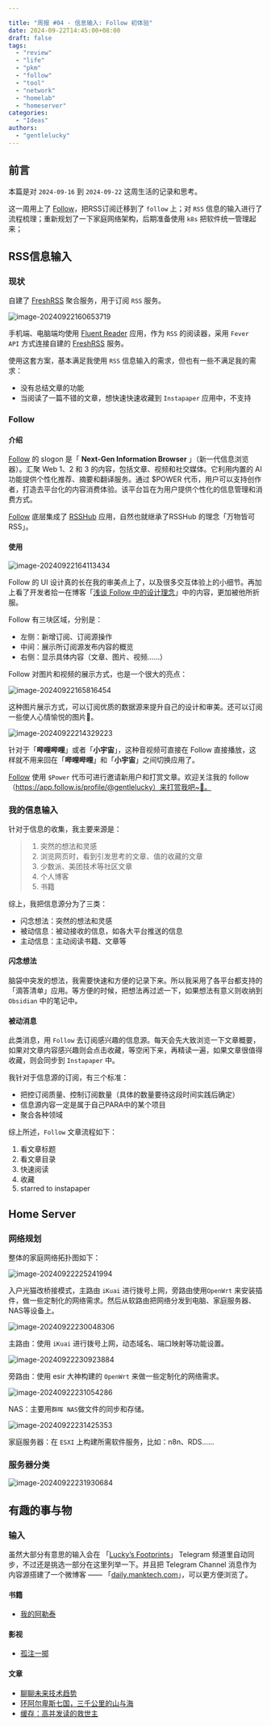 ```yaml
---

title: "周报 #04 - 信息输入: Follow 初体验"
date: 2024-09-22T14:45:00+08:00
draft: false
tags: 
  - "review"
  - "life"
  - "pkm"
  - "follow"
  - "tool"
  - "network"
  - "homelab"
  - "homeserver"
categories: 
  - "Ideas"
authors:
  - "gentlelucky"
---
```


## 前言

本篇是对  `2024-09-16`  到  `2024-09-22`  这周生活的记录和思考。

这一周用上了 [Follow](https://follow.is/)，把RSS订阅迁移到了 `follow` 上；对 `RSS` 信息的输入进行了流程梳理；重新规划了一下家庭网络架构，后期准备使用 `k8s` 把软件统一管理起来；

## RSS信息输入

### 现状

自建了 [FreshRSS](https://freshrss.org/) 聚合服务，用于订阅 `RSS` 服务。

![image-20240922160653719](https://image.gentlelucky.com/image-20240922160653719.png)

手机端、电脑端均使用 [Fluent Reader](https://hyliu.me/fluent-reader/) 应用，作为 `RSS` 的阅读器，采用 `Fever API` 方式连接自建的 [FreshRSS](https://freshrss.org/) 服务。

使用这套方案，基本满足我使用 `RSS` 信息输入的需求，但也有一些不满足我的需求：

- 没有总结文章的功能
- 当阅读了一篇不错的文章，想快速快速收藏到 `Instapaper` 应用中，不支持

### Follow

#### 介绍

[Follow](https://follow.is/) 的 slogon 是「 **Next-Gen Information Browser** 」（新一代信息浏览器）。汇聚 Web 1、2 和 3 的内容，包括文章、视频和社交媒体。它利用内置的 AI功能提供个性化推荐、摘要和翻译服务。通过 $POWER 代币，用户可以支持创作者，打造去平台化的内容消费体验。该平台旨在为用户提供个性化的信息管理和消费方式。

[Follow](https://follow.is/) 底层集成了 [RSSHub](https://docs.rsshub.app/) 应用，自然也就继承了RSSHub 的理念「万物皆可 RSS」。

#### 使用

![image-20240922164113434](https://image.gentlelucky.com/image-20240922164113434.png)

Follow 的 UI 设计真的长在我的审美点上了，以及很多交互体验上的小细节。再加上看了开发者拾一在博客「[浅谈 Follow 中的设计理念](https://innei.in/posts/design/design-concepts-in-follow-app)」中的内容，更加被他所折服。

Follow 有三块区域，分别是：

- 左侧：新增订阅、订阅源操作
- 中间：展示所订阅源发布内容的概览
- 右侧：显示具体内容（文章、图片、视频......）

Follow 对图片和视频的展示方式，也是一个很大的亮点：

![image-20240922165816454](https://image.gentlelucky.com/image-20240922165816454.png)

这种图片展示方式，可以订阅优质的数据源来提升自己的设计和审美。还可以订阅一些使人心情愉悦的图片🤗。

![image-20240922214329223](https://image.gentlelucky.com/image-20240922214329223.png)

针对于「**哔哩哔哩**」或者「**小宇宙**」，这种音视频可直接在 Follow 直接播放，这样就不用来回在「**哔哩哔哩**」和「**小宇宙**」之间切换应用了。

[Follow](https://follow.is/) 使用 `$Power` 代币可进行邀请新用户和打赏文章。欢迎关注我的 follow（https://app.follow.is/profile/@gentlelucky）来打赏我吧~🤗。

### 我的信息输入

针对于信息的收集，我主要来源是：

> 1. 突然的想法和灵感
> 2. 浏览网页时，看到引发思考的文章、值的收藏的文章
> 3. 少数派、美团技术等社区文章
> 4. 个人博客
> 5. 书籍

综上，我把信息源分为了三类：

- 闪念想法：突然的想法和灵感
- 被动信息：被动接收的信息，如各大平台推送的信息
- 主动信息：主动阅读书籍、文章等

#### 闪念想法

脑袋中突发的想法，我需要快速和方便的记录下来。所以我采用了各平台都支持的「滴答清单」应用。等方便的时候，把想法再过滤一下，如果想法有意义则收纳到 `Obsidian` 中的笔记中。

#### 被动消息

此类消息，用 `Follow` 去订阅感兴趣的信息源。每天会先大致浏览一下文章概要，如果对文章内容感兴趣则会点击收藏，等空闲下来，再精读一遍，如果文章很值得收藏，则会同步到 `Instapaper` 中。

我针对于信息源的订阅，有三个标准：

- 把控订阅质量、控制订阅数量（具体的数量要待这段时间实践后确定）
- 信息源内容一定是属于自己PARA中的某个项目
- 聚合各种领域

综上所述，`Follow` 文章流程如下：

1. 看文章标题
2. 看文章目录
3. 快速阅读
4. 收藏
5. starred to instapaper

## Home Server

### 网络规划

整体的家庭网络拓扑图如下：

![image-20240922225241994](https://image.gentlelucky.com/image-20240922225241994.png)

入户光猫改桥接模式，主路由 `iKuai` 进行拨号上网，旁路由使用`OpenWrt` 来安装插件，做一些定制化的网络需求。然后从软路由把网络分发到电脑、家庭服务器、NAS等设备上。

![image-20240922230048306](https://image.gentlelucky.com/image-20240922230048306.png)

主路由：使用 `iKuai` 进行拨号上网，动态域名、端口映射等功能设置。

![image-20240922230923884](https://image.gentlelucky.com/image-20240922230923884.png)

旁路由：使用 esir 大神构建的 `OpenWrt` 来做一些定制化的网络需求。

![image-20240922231054286](https://image.gentlelucky.com/image-20240922231054286.png)

NAS：主要用`群晖 NAS`做文件的同步和存储。

![image-20240922231425353](https://image.gentlelucky.com/image-20240922231425353.png)

家庭服务器：在 `ESXI` 上构建所需软件服务，比如：n8n、RDS......

### 服务器分类

![image-20240922231930684](https://image.gentlelucky.com/image-20240922231930684.png)



## 有趣的事与物

### 输入

虽然大部分有意思的输入会在 「[Lucky’s Footprints](https://t.me/lucky_share_01)」 Telegram 频道里自动同步，不过还是挑选一部分在这里列举一下。并且把 Telegram Channel 消息作为内容源搭建了一个微博客 —— 「[daily.manktech.com](https://daily.manktech.com/)」，可以更方便浏览了。

#### 书籍

- [我的阿勒泰](https://book.douban.com/subject/35552619/)

#### 影视

- [孤注一掷](https://movie.douban.com/subject/35267224/)

#### 文章

- [聊聊未来技术趋势](https://tw93.fun/2024-09-09/future.html)
- [环阿尔卑斯七国，三千公里的山与海](https://sspai.com/post/91374)
- [缓存：高并发读的救世主](https://www.codesky.me/archives/cache-intro.wind)
